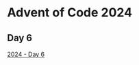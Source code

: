 # Advent of Code 2024

## Day 6

[2024 - Day 6](https://adventofcode.com/2024/day/6 "Advent of Code 2024 Day 6")